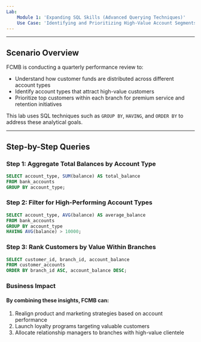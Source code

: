 ```yaml
---
Lab:
    Module 1: 'Expanding SQL Skills​ (Advanced Querying Techniques)'
    Use Case: 'Identifying and Prioritizing High-Value Account Segments Across Branches'
---
```


---

##  Scenario Overview

FCMB is conducting a quarterly performance review to:
- Understand how customer funds are distributed across different account types
- Identify account types that attract high-value customers
- Prioritize top customers within each branch for premium service and retention initiatives

This lab uses SQL techniques such as `GROUP BY`, `HAVING`, and `ORDER BY` to address these analytical goals.

---

##  Step-by-Step Queries

###  Step 1: Aggregate Total Balances by Account Type

```sql
SELECT account_type, SUM(balance) AS total_balance
FROM bank_accounts
GROUP BY account_type;
 ```
### Step 2: Filter for High-Performing Account Types

```sql
SELECT account_type, AVG(balance) AS average_balance
FROM bank_accounts
GROUP BY account_type
HAVING AVG(balance) > 10000;
 ```

### Step 3: Rank Customers by Value Within Branches

```sql
SELECT customer_id, branch_id, account_balance
FROM customer_accounts
ORDER BY branch_id ASC, account_balance DESC;
 ```

### Business Impact
#### By combining these insights, FCMB can:
1. Realign product and marketing strategies based on account performance
1. Launch loyalty programs targeting valuable customers
1. Allocate relationship managers to branches with high-value clientele
